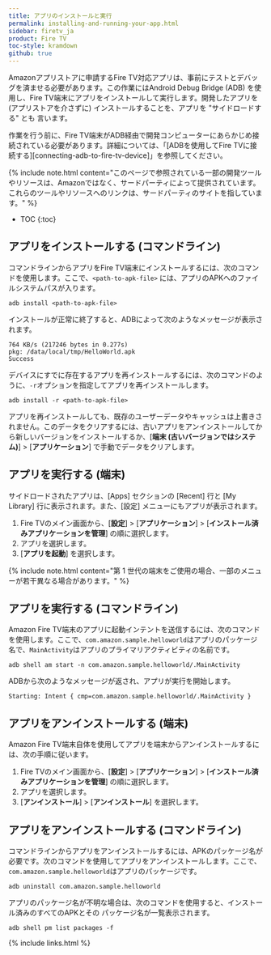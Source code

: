 ```yaml
---
title: アプリのインストールと実行
permalink: installing-and-running-your-app.html
sidebar: firetv_ja
product: Fire TV
toc-style: kramdown
github: true
---
```


Amazonアプリストアに申請するFire TV対応アプリは、事前にテストとデバッグを済ませる必要があります。この作業にはAndroid Debug Bridge (ADB) を使用し、Fire TV端末にアプリをインストールして実行します。開発したアプリを (アプリストアを介さずに) インストールすることを、アプリを "サイドロードする" とも
言います。

作業を行う前に、Fire TV端末がADB経由で開発コンピューターにあらかじめ接続されている必要があります。詳細については、「[ADBを使用してFire TVに接続する][connecting-adb-to-fire-tv-device]」を参照してください。

{% include note.html content="このページで参照されている一部の開発ツールやリソースは、Amazonではなく、サードパーティによって提供されています。これらのツールやリソースへのリンクは、サードパーティのサイトを指しています。" %}

* TOC
{:toc}

## アプリをインストールする (コマンドライン)

コマンドラインからアプリをFire TV端末にインストールするには、次のコマンドを使用します。ここで、`<path-to-apk-file>` には、アプリのAPKへのファイルシステムパスが入ります。

```
adb install <path-to-apk-file>
```

インストールが正常に終了すると、ADBによって次のようなメッセージが表示されます。

```
764 KB/s (217246 bytes in 0.277s)
pkg: /data/local/tmp/HelloWorld.apk
Success
```

デバイスにすでに存在するアプリを再インストールするには、次のコマンドのように、`-r`オプションを指定してアプリを再インストールします。

```
adb install -r <path-to-apk-file>
```

アプリを再インストールしても、既存のユーザーデータやキャッシュは上書きされません。このデータをクリアするには、古いアプリをアンインストールしてから新しいバージョンをインストールするか、[**端末 (古いバージョンではシステム)**] > [**アプリケーション**] で手動でデータをクリアします。

## アプリを実行する (端末)

サイドロードされたアプリは、[Apps] セクションの [Recent] 行と [My Library] 行に表示されます。また、[設定] メニューにもアプリが表示されます。

1.  Fire TVのメイン画面から、[**設定**] > [**アプリケーション**] > [**インストール済みアプリケーションを管理**] の順に選択します。
2. アプリを選択します。
3.  [**アプリを起動**] を選択します。

{% include note.html content="第 1 世代の端末をご使用の場合、一部のメニューが若干異なる場合があります。" %}

## アプリを実行する (コマンドライン)

Amazon Fire TV端末のアプリに起動インテントを送信するには、次のコマンドを使用します。ここで、`com.amazon.sample.helloworld`はアプリのパッケージ名で、`MainActivity`はアプリのプライマリアクティビティの名前です。

```
adb shell am start -n com.amazon.sample.helloworld/.MainActivity
```

ADBから次のようなメッセージが返され、アプリが実行を開始します。

```
Starting: Intent { cmp=com.amazon.sample.helloworld/.MainActivity }
```

## アプリをアンインストールする (端末)

Amazon Fire TV端末自体を使用してアプリを端末からアンインストールするには、次の手順に従います。

1.  Fire TVのメイン画面から、[**設定**] > [**アプリケーション**] > [**インストール済みアプリケーションを管理**] の順に選択します。
2. アプリを選択します。
3.  [**アンインストール**] > [**アンインストール**] を選択します。


## アプリをアンインストールする (コマンドライン)

コマンドラインからアプリをアンインストールするには、APKのパッケージ名が必要です。次のコマンドを使用してアプリをアンインストールします。ここで、`com.amazon.sample.helloworld`はアプリのパッケージです。

```
adb uninstall com.amazon.sample.helloworld
```

アプリのパッケージ名が不明な場合は、次のコマンドを使用すると、インストール済みのすべてのAPKとその
パッケージ名が一覧表示されます。

```
adb shell pm list packages -f
```

{% include links.html %}
